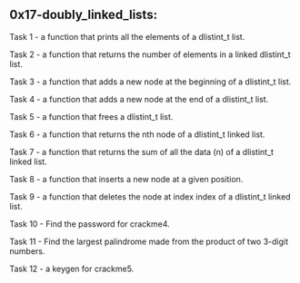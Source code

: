 ## 0x17-doubly_linked_lists:

Task 1 -  a function that prints all the elements of a dlistint_t list.

Task 2 -  a function that returns the number of elements in a linked dlistint_t list.

Task 3 - a function that adds a new node at the beginning of a dlistint_t list.

Task 4 - a function that adds a new node at the end of a dlistint_t list.

Task 5 -  a function that frees a dlistint_t list.

Task 6 -  a function that returns the nth node of a dlistint_t linked list.

Task 7 - a function that returns the sum of all the data (n) of a dlistint_t linked list.

Task 8 - a function that inserts a new node at a given position.

Task 9 - a function that deletes the node at index index of a dlistint_t linked list.

Task 10 - Find the password for crackme4.

Task 11 - Find the largest palindrome made from the product of two 3-digit numbers.

Task 12 -  a keygen for crackme5.